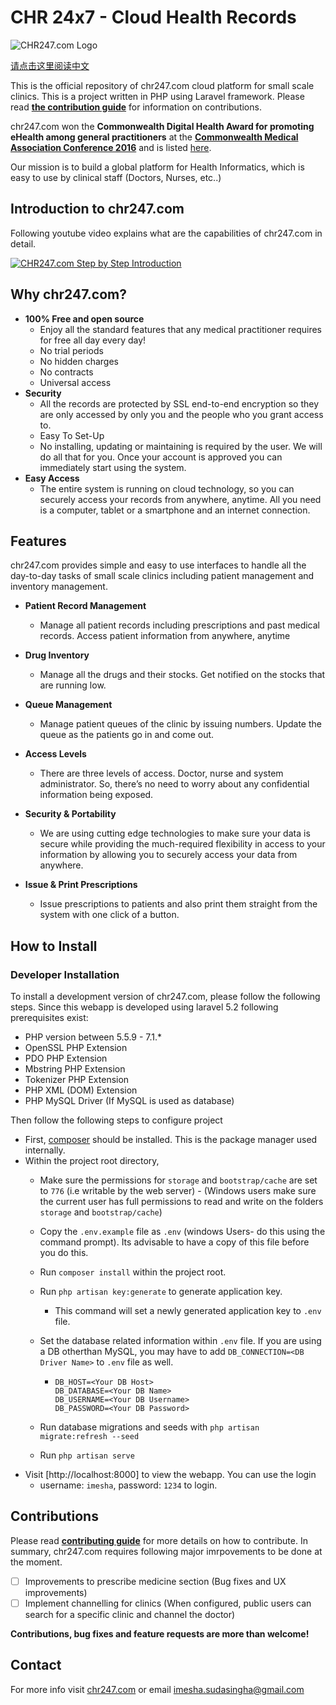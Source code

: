 # CHR 24x7 - Cloud Health Records

![CHR247.com Logo](https://raw.githubusercontent.com/IMS94/chr247.com/master/public/logo.png "CHR247.com Logo")

[请点击这里阅读中文](https://github.com/consectechnologies/chr247.com/blob/master/README.zh-cn.md)

This is the official repository of chr247.com cloud platform for small scale clinics. This is a project written in PHP using Laravel framework. Please read [**the contribution guide**](https://github.com/chr24x7/chr247.com/blob/master/CONTRIBUTING.md) for information on contributions.

chr247.com won the **Commonwealth Digital Health Award for promoting eHealth among general practitioners** at the [**Commonwealth Medical Association Conference 2016**](https://www.facebook.com/commonwealthdoctors/) and is listed [here](https://scontent.fcmb3-1.fna.fbcdn.net/v/t31.0-8/s720x720/14615584_10154295604103612_6255794136538531020_o.jpg?oh=a50482633c25f6ce313b54312a4eaf57&oe=59956173).

Our mission is to build a global platform for Health Informatics, which is easy to use by clinical staff (Doctors, Nurses, etc..) 

## Introduction to chr247.com

Following youtube video explains what are the capabilities of chr247.com in detail.

[![CHR247.com Step by Step Introduction](http://img.youtube.com/vi/02_pjKzW0cY/0.jpg)](http://www.youtube.com/watch?v=02_pjKzW0cY "CHR247.com Step by Step Introduction")

## Why chr247.com?

- **100% Free and open source**
  - Enjoy all the standard features that any medical practitioner requires for free all day every day!
  - No trial periods
  - No hidden charges
  - No contracts
  - Universal access 
- **Security**
  - All the records are protected by SSL end-to-end encryption so they are only accessed by only you and the people who you grant access to.
  - Easy To Set-Up
  - No installing, updating or maintaining is required by the user. We will do all that for you. Once your account is approved you can immediately start using the system.
- **Easy Access**
  - The entire system is running on cloud technology, so you can securely access your records from anywhere, anytime. All you need is a computer, tablet or a smartphone and an internet connection. 
  
## Features
  
  chr247.com provides simple and easy to use interfaces to handle all the day-to-day tasks of small scale clinics including patient management and inventory management.
  
- **Patient Record Management**
  - Manage all patient records including prescriptions and past medical records. Access patient information from anywhere, anytime

- **Drug Inventory**
  - Manage all the drugs and their stocks. Get notified on the stocks that are running low.

- **Queue Management**
  - Manage patient queues of the clinic by issuing numbers. Update the queue as the patients go in and come out.

- **Access Levels**
  - There are three levels of access. Doctor, nurse and system administrator. So, there’s no need to worry about any confidential information being exposed.

- **Security & Portability**
  - We are using cutting edge technologies to make sure your data is secure while providing the much-required flexibility in access to your information by allowing you to securely access your data from anywhere.

- **Issue & Print Prescriptions**
  - Issue prescriptions to patients and also print them straight from the system with one click of a button.
  
## How to Install
### Developer Installation

To install a development version of chr247.com, please follow the following steps. Since this
webapp is developed using laravel 5.2 following prerequisites exist:
- PHP version between 5.5.9 - 7.1.*
- OpenSSL PHP Extension
- PDO PHP Extension
- Mbstring PHP Extension
- Tokenizer PHP Extension
- PHP XML (DOM) Extension
- PHP MySQL Driver (If MySQL is used as database)

Then follow the following steps to configure project
- First, [composer](https://getcomposer.org/download/) should be installed. This is the package
manager used internally.
- Within the project root directory, 
    - Make sure the permissions for `storage` and `bootstrap/cache`
are set to `776` (i.e writable by the web server) - (Windows users make sure the current user has full permissions to read and write on the folders `storage` and `bootstrap/cache`)
    - Copy the `.env.example` file as `.env` (windows Users- do this using the command prompt). Its advisable to have a copy of this file before you do this.
    - Run `composer install` within the project root.
    - Run `php artisan key:generate` to generate application key.
        - This command will set a newly generated application key to `.env` file.
    - Set the database related information within `.env` file. If you are using a DB otherthan
    MySQL, you may have to add `DB_CONNECTION=<DB Driver Name>` to `.env` file as well.
        - ```
          DB_HOST=<Your DB Host>
          DB_DATABASE=<Your DB Name>
          DB_USERNAME=<Your DB Username>
          DB_PASSWORD=<Your DB Password>
          ```
    
    - Run database migrations and seeds with `php artisan migrate:refresh --seed`
    - Run `php artisan serve`
- Visit [http://localhost:8000] to view the webapp. You can use the login
    - username: `imesha`, password: `1234` to login.
  
## Contributions

Please read [**contributing guide**](https://github.com/chr24x7/chr247.com/blob/master/CONTRIBUTING.md) for more details on how to contribute. In summary, chr247.com requires following major imrpovements to be done at the moment.

- [ ] Improvements to prescribe medicine section (Bug fixes and UX improvements)
- [ ] Implement channelling for clinics (When configured, public users can search for a specific clinic and channel the doctor)

**Contributions, bug fixes and feature requests are more than welcome!**
  
## Contact
  For more info visit [chr247.com](https://chr247.com/) or email [imesha.sudasingha@gmail.com](mailto:imesha.sudasingha@gmail.com)
